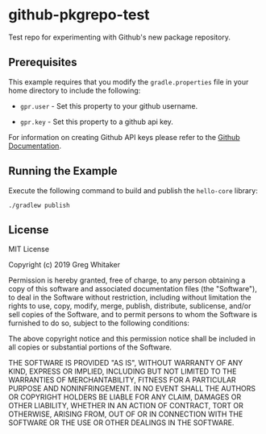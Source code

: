 # github-pkgrepo-test
Test repo for experimenting with Github's new package repository.

## Prerequisites
This example requires that you modify the `gradle.properties` file in your home directory to include the following:

* `gpr.user` - Set this property to your github username. 

* `gpr.key` - Set this property to a github api key.

For information on creating Github API keys please refer to the [Github Documentation](https://help.github.com/en/github/managing-packages-with-github-package-registry/configuring-gradle-for-use-with-github-package-registry#authenticating-to-github-package-registry).

## Running the Example
Execute the following command to build and publish the `hello-core` library:

    ./gradlew publish

## License
MIT License

Copyright (c) 2019 Greg Whitaker

Permission is hereby granted, free of charge, to any person obtaining a copy
of this software and associated documentation files (the "Software"), to deal
in the Software without restriction, including without limitation the rights
to use, copy, modify, merge, publish, distribute, sublicense, and/or sell
copies of the Software, and to permit persons to whom the Software is
furnished to do so, subject to the following conditions:

The above copyright notice and this permission notice shall be included in all
copies or substantial portions of the Software.

THE SOFTWARE IS PROVIDED "AS IS", WITHOUT WARRANTY OF ANY KIND, EXPRESS OR
IMPLIED, INCLUDING BUT NOT LIMITED TO THE WARRANTIES OF MERCHANTABILITY,
FITNESS FOR A PARTICULAR PURPOSE AND NONINFRINGEMENT. IN NO EVENT SHALL THE
AUTHORS OR COPYRIGHT HOLDERS BE LIABLE FOR ANY CLAIM, DAMAGES OR OTHER
LIABILITY, WHETHER IN AN ACTION OF CONTRACT, TORT OR OTHERWISE, ARISING FROM,
OUT OF OR IN CONNECTION WITH THE SOFTWARE OR THE USE OR OTHER DEALINGS IN THE
SOFTWARE.